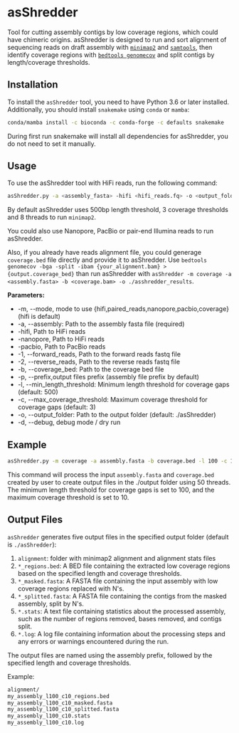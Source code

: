 # asShredder
Tool for cutting assembly contigs by low coverage regions, which could have chimeric origins. asShredder is designed to run and sort alignment of sequencing reads on draft assembly with [`minimap2`](https://github.com/lh3/minimap2) and [`samtools`](http://www.htslib.org/), then identify coverage regions with [`bedtools genomecov`](https://bedtools.readthedocs.io/en/latest/content/tools/genomecov.html) and split contigs by length/coverage thresholds.

## Installation

To install the `asShredder` tool, you need to have Python 3.6 or later installed. Additionally, you should install `snakemake` using `conda` or `mamba`:

```bash
conda/mamba install -c bioconda -c conda-forge -c defaults snakemake
```

During first run snakemake will install all dependencies for asShredder, you do not need to set it manually.

## Usage
To use the asShredder tool with HiFi reads, run the following command:

```bash
asShredder.py -a <assembly_fasta> -hifi <hifi_reads.fq> -o <output_folder>
```
By default asShredder uses 500bp length threshold, 3 coverage thresholds and 8 threads to run `minimap2`.

You could also use Nanopore, PacBio or pair-end Illumina reads to run asShredder. 

Also, if you already have reads alignment file, you could generage `coverage.bed` file directly and provide it to asShredder. Use `bedtools genomecov -bga -split -ibam {your_alignment.bam} > {output.coverage_bed}` than run asShredder with `asShredder -m coverage -a <assembly.fasta> -b <coverage.bam> -o ./asshredder_results`.

**Parameters:**

* -m, --mode, mode to use {hifi,paired_reads,nanopore,pacbio,coverage} (hifi is default)
* -a, --assembly: Path to the assembly fasta file (required)
* -hifi, Path to HiFi reads
* -nanopore, Path to HiFi reads
* -pacbio, Path to PacBio reads
* -1, --forward_reads, Path to the forward reads fastq file
* -2, --reverse_reads, Path to the reverse reads fastq file
* -b, --coverage_bed: Path to the coverage bed file
* -p, --prefix,output files prefix (assembly file prefix by default)
* -l, --min_length_threshold: Minimum length threshold for coverage gaps (default: 500)
* -c, --max_coverage_threshold: Maximum coverage threshold for coverage gaps (default: 3)
* -o, --output_folder: Path to the output folder (default: ./asShredder)
* -d, --debug, debug mode / dry run

## Example

```bash
asShredder.py -m coverage -a assembly.fasta -b coverage.bed -l 100 -c 10 -o ./output -t 50
```

This command will process the input `assembly.fasta` and `coverage.bed` created by user to create output files in the ./output folder using 50 threads. The minimum length threshold for coverage gaps is set to 100, and the maximum coverage threshold is set to 10.

## Output Files

`asShredder` generates five output files in the specified output folder (default is `./asShredder`):

1. `alignment`: folder with minimap2 alignment and alignment stats files 
2. `*_regions.bed`: A BED file containing the extracted low coverage regions based on the specified length and coverage thresholds.
3. `*_masked.fasta`: A FASTA file containing the input assembly with low coverage regions replaced with N's.
4. `*_splitted.fasta`: A FASTA file containing the contigs from the masked assembly, split by N's.
5. `*.stats`: A text file containing statistics about the processed assembly, such as the number of regions removed, bases removed, and contigs split.
6. `*.log`: A log file containing information about the processing steps and any errors or warnings encountered during the run.

The output files are named using the assembly prefix, followed by the specified length and coverage thresholds.

Example:

```bash
alignment/
my_assembly_l100_c10_regions.bed
my_assembly_l100_c10_masked.fasta
my_assembly_l100_c10_splitted.fasta
my_assembly_l100_c10.stats
my_assembly_l100_c10.log
```